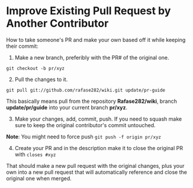 # Improve Existing Pull Request by Another Contributor

How to take someone's PR and make your own based off it while keeping their commit:

1. Make a new branch, preferibly with the PR# of the original one.

  `git checkout -b pr/xyz`

2. Pull the changes to it.

  `git pull git://github.com/rafase282/wiki.git update/pr-guide`

  This basically means pull from the repository **Rafase282/wiki**, branch **update/pr/guide** into your current branch **pr/xyz**.

3. Make your changes, add, commit, push. If you need to squash make sure to keep the original contributor's commit untouched.

  **Note**: You might need to force push `git push -f origin pr/xyz`

4. Create your PR and in the description make it to close the original PR with `closes #xyz`

That should make a new pull request with the original changes, plus your own into a new pull request that will automatically reference and close the original one when merged.
